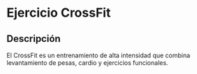 # Ejercicio CrossFit


## Descripción
El CrossFit es un entrenamiento de alta intensidad que combina levantamiento de pesas, cardio y ejercicios funcionales.

